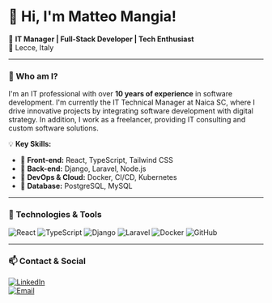 # 👋 Hi, I'm Matteo Mangia!

🚀 **IT Manager | Full-Stack Developer | Tech Enthusiast**  
📍 Lecce, Italy  

---

### 🚀 Who am I?
I'm an IT professional with over **10 years of experience** in software development. I'm currently the IT Technical Manager at Naica SC, where I drive innovative projects by integrating software development with digital strategy. In addition, I work as a freelancer, providing IT consulting and custom software solutions.

💡 **Key Skills:**
- 🔹 **Front-end:** React, TypeScript, Tailwind CSS  
- 🔹 **Back-end:** Django, Laravel, Node.js  
- 🔹 **DevOps & Cloud:** Docker, CI/CD, Kubernetes  
- 🔹 **Database:** PostgreSQL, MySQL  

---

### 🔧 Technologies & Tools

![React](https://img.shields.io/badge/-React-61DAFB?style=flat&logo=react&logoColor=white)
![TypeScript](https://img.shields.io/badge/-TypeScript-3178C6?style=flat&logo=typescript&logoColor=white)
![Django](https://img.shields.io/badge/-Django-092E20?style=flat&logo=django&logoColor=white)
![Laravel](https://img.shields.io/badge/-Laravel-FF2D20?style=flat&logo=laravel&logoColor=white)
![Docker](https://img.shields.io/badge/-Docker-2496ED?style=flat&logo=docker&logoColor=white)
![GitHub](https://img.shields.io/badge/-GitHub-181717?style=flat&logo=github&logoColor=white)

---

### 📫 Contact & Social

[![LinkedIn](https://img.shields.io/badge/-LinkedIn-0077B5?style=flat&logo=linkedin&logoColor=white)](https://www.linkedin.com/in/matteo-mangia/)  
[![Email](https://img.shields.io/badge/-Email-D14836?style=flat&logo=gmail&logoColor=white)](mailto:matteo.mangia2@gmail.com)  
